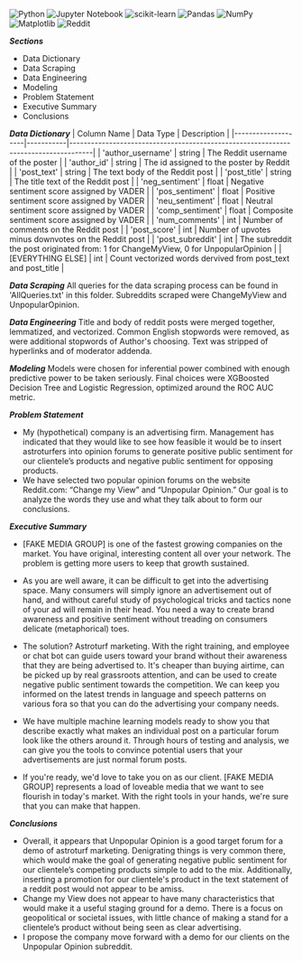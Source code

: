 ![Python](https://img.shields.io/badge/python-3670A0?style=for-the-badge&logo=python&logoColor=ffdd54) ![Jupyter Notebook](https://img.shields.io/badge/jupyter-%23FA0F00.svg?style=for-the-badge&logo=jupyter&logoColor=white) ![scikit-learn](https://img.shields.io/badge/scikit--learn-%23F7931E.svg?style=for-the-badge&logo=scikit-learn&logoColor=white) ![Pandas](https://img.shields.io/badge/pandas-%23150458.svg?style=for-the-badge&logo=pandas&logoColor=white) ![NumPy](https://img.shields.io/badge/numpy-%23013243.svg?style=for-the-badge&logo=numpy&logoColor=white) ![Matplotlib](https://img.shields.io/badge/Matplotlib-%23ffffff.svg?style=for-the-badge&logo=Matplotlib&logoColor=black) ![Reddit](https://img.shields.io/badge/Reddit-%23FF4500.svg?style=for-the-badge&logo=Reddit&logoColor=white)

***Sections***
- Data Dictionary
- Data Scraping
- Data Engineering
- Modeling
- Problem Statement
- Executive Summary
- Conclusions

***Data Dictionary***
| Column Name        | Data Type | Description                                                                        |
|--------------------|-----------|------------------------------------------------------------------------------------|
| 'author_username'  | string    | The Reddit username of the poster                                                  |
| 'author_id'        | string    | The id assigned to the poster by Reddit                                            |
| 'post_text'        | string    | The text body of the Reddit post                                                   |
| 'post_title'       | string    | The title text of the Reddit post                                                  |
| 'neg_sentiment'    | float     | Negative sentiment score assigned by VADER                                         |
| 'pos_sentiment'    | float     | Positive sentiment score assigned by VADER                                         |
| 'neu_sentiment'    | float     | Neutral sentiment score assigned by VADER                                          |
| 'comp_sentiment'   | float     | Composite sentiment score assigned by VADER                                        |
| 'num_comments'     | int       | Number of comments on the Reddit post                                              |
| 'post_score'       | int       | Number of upvotes minus downvotes on the Reddit post                               |
| 'post_subreddit'   | int       | The subreddit the post originated from: 1 for ChangeMyView, 0 for UnpopularOpinion |
| [EVERYTHING ELSE]  | int       | Count vectorized words dervived from post_text and post_title                      |

***Data Scraping***
All queries for the data scraping process can be found in 'AllQueries.txt' in this folder. Subreddits scraped were ChangeMyView and UnpopularOpinion.

***Data Engineering***
Title and body of reddit posts were merged together, lemmatized, and vectorized. Common English stopwords were removed, as were additional stopwords of Author's choosing. Text was stripped of hyperlinks and of moderator addenda.

***Modeling***
Models were chosen for inferential power combined with enough predictive power to be taken seriously. Final choices were XGBoosted Decision Tree and Logistic Regression, optimized around the ROC AUC metric.

***Problem Statement***
- My (hypothetical) company is an advertising firm. Management has indicated that they would like to see how feasible it would be to insert astroturfers into opinion forums to generate positive public sentiment for our clientele’s products and negative public sentiment for opposing products.
- We have selected two popular opinion forums on the website Reddit.com: “Change my View” and “Unpopular Opinion.” Our goal is to analyze the words they use and what they talk about to form our conclusions.

***Executive Summary***

- [FAKE MEDIA GROUP] is one of the fastest growing companies on the market. You have original, interesting content all over your network. The problem is getting more users to keep that growth sustained.

- As you are well aware, it can be difficult to get into the advertising space. Many consumers will simply ignore an advertisement out of hand, and without careful study of psychological tricks and tactics none of your ad will remain in their head. You need a way to create brand awareness and positive sentiment without treading on consumers delicate (metaphorical) toes.

- The solution? Astroturf marketing. With the right training, and employee or chat bot can guide users toward your brand without their awareness that they are being advertised to. It's cheaper than buying airtime, can be picked up by real grassroots attention, and can be used to create negative public sentiment towards the competition. We can keep you informed on the latest trends in language and speech patterns on various fora so that you can do the advertising your company needs.

- We have multiple machine learning models ready to show you that describe exactly what makes an individual post on a particular forum look like the others around it. Through hours of testing and analysis, we can give you the tools to convince potential users that your advertisements are just normal forum posts.

- If you're ready, we'd love to take you on as our client. [FAKE MEDIA GROUP] represents a load of loveable media that we want to see flourish in today's market. With the right tools in your hands, we're sure that you can make that happen.

***Conclusions***
- Overall, it appears that Unpopular Opinion is a good target forum for a demo of astroturf marketing. Denigrating things is very common there, which would make the goal of generating negative public sentiment for our clientele’s competing products simple to add to the mix. Additionally, inserting a promotion for our clientele's product in the text statement of a reddit post would not appear to be amiss.
- Change my View does not appear to have many characteristics that would make it a useful staging ground for a demo. There is a focus on geopolitical or societal issues, with little chance of making a stand for a clientele’s product without being seen as clear advertising.
- I propose the company move forward with a demo for our clients on the Unpopular Opinion subreddit.
